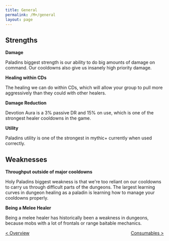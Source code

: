 ```yaml
---
title: General
permalink: /M+/general
layout: page
---
```


## Strengths

**Damage**

Paladins biggest strength is our ability to do big amounts of damage on command. Our cooldowns also give us insanely high priority damage.

**Healing within CDs**

The healing we can do within CDs, which will allow your group to pull more aggressively than they could with other healers.

**Damage Reduction**

Devotion Aura is a 3% passive DR and 15% on use, which is one of the strongest healer cooldowns in the game.

**Utility**

Paladins utility is one of the strongest in mythic+ currently when used correctly.

## Weaknesses

**Throughput outside of major cooldowns**

Holy Paladins biggest weakness is that we're too reliant on our cooldowns to carry us through difficult parts of the dungeons. The largest learning curves in dungeon healing as a paladin is learning how to manage your cooldowns properly.

**Being a Melee Healer**

Being a melee healer has historically been a weakness in dungeons, because mobs with a lot of frontals or range baitable mechanics.

<div>
<div style="text-align:left;display: inline-block;width: 49%;">
<a href="/M+/"> < Overview</a>
</div>
<div style="text-align:right;display: inline-block;width: 49%;">
<a href="/M+/consumables"> Consumables ></a>
</div>
</div>
